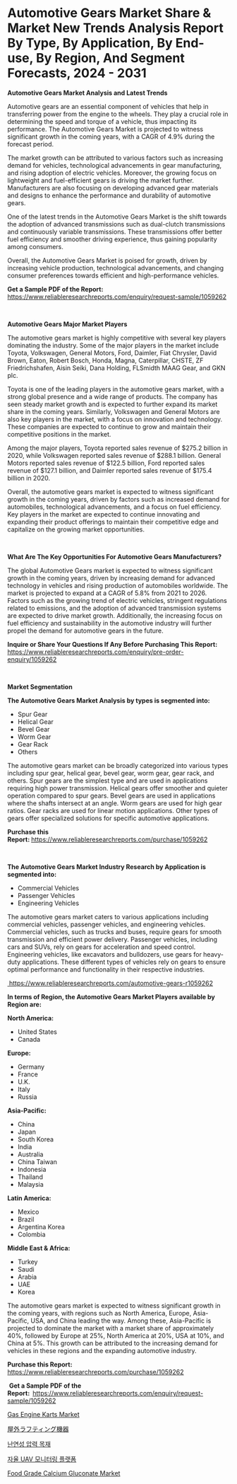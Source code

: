 <p><h1>Automotive Gears Market Share & Market New Trends Analysis Report By Type, By Application, By End-use, By Region, And Segment Forecasts, 2024 - 2031</h1></p><p><strong>Automotive Gears Market Analysis and Latest Trends</strong></p>
<p><p>Automotive gears are an essential component of vehicles that help in transferring power from the engine to the wheels. They play a crucial role in determining the speed and torque of a vehicle, thus impacting its performance. The Automotive Gears Market is projected to witness significant growth in the coming years, with a CAGR of 4.9% during the forecast period. </p><p>The market growth can be attributed to various factors such as increasing demand for vehicles, technological advancements in gear manufacturing, and rising adoption of electric vehicles. Moreover, the growing focus on lightweight and fuel-efficient gears is driving the market further. Manufacturers are also focusing on developing advanced gear materials and designs to enhance the performance and durability of automotive gears.</p><p>One of the latest trends in the Automotive Gears Market is the shift towards the adoption of advanced transmissions such as dual-clutch transmissions and continuously variable transmissions. These transmissions offer better fuel efficiency and smoother driving experience, thus gaining popularity among consumers.</p><p>Overall, the Automotive Gears Market is poised for growth, driven by increasing vehicle production, technological advancements, and changing consumer preferences towards efficient and high-performance vehicles.</p></p>
<p><strong>Get a Sample PDF of the Report:&nbsp;</strong> <a href="https://www.reliableresearchreports.com/enquiry/request-sample/1059262">https://www.reliableresearchreports.com/enquiry/request-sample/1059262</a></p>
<p>&nbsp;</p>
<p><strong>Automotive Gears Major Market Players</strong></p>
<p><p>The automotive gears market is highly competitive with several key players dominating the industry. Some of the major players in the market include Toyota, Volkswagen, General Motors, Ford, Daimler, Fiat Chrysler, David Brown, Eaton, Robert Bosch, Honda, Magna, Caterpillar, CHSTE, ZF Friedrichshafen, Aisin Seiki, Dana Holding, FLSmidth MAAG Gear, and GKN plc.</p><p>Toyota is one of the leading players in the automotive gears market, with a strong global presence and a wide range of products. The company has seen steady market growth and is expected to further expand its market share in the coming years. Similarly, Volkswagen and General Motors are also key players in the market, with a focus on innovation and technology. These companies are expected to continue to grow and maintain their competitive positions in the market.</p><p>Among the major players, Toyota reported sales revenue of $275.2 billion in 2020, while Volkswagen reported sales revenue of $288.1 billion. General Motors reported sales revenue of $122.5 billion, Ford reported sales revenue of $127.1 billion, and Daimler reported sales revenue of $175.4 billion in 2020.</p><p>Overall, the automotive gears market is expected to witness significant growth in the coming years, driven by factors such as increased demand for automobiles, technological advancements, and a focus on fuel efficiency. Key players in the market are expected to continue innovating and expanding their product offerings to maintain their competitive edge and capitalize on the growing market opportunities.</p></p>
<p>&nbsp;</p>
<p><strong>What Are The Key Opportunities For Automotive Gears Manufacturers?</strong></p>
<p><p>The global Automotive Gears market is expected to witness significant growth in the coming years, driven by increasing demand for advanced technology in vehicles and rising production of automobiles worldwide. The market is projected to expand at a CAGR of 5.8% from 2021 to 2026. Factors such as the growing trend of electric vehicles, stringent regulations related to emissions, and the adoption of advanced transmission systems are expected to drive market growth. Additionally, the increasing focus on fuel efficiency and sustainability in the automotive industry will further propel the demand for automotive gears in the future.</p></p>
<p><strong>Inquire or Share Your Questions If Any Before Purchasing This Report:</strong> <a href="https://www.reliableresearchreports.com/enquiry/pre-order-enquiry/1059262">https://www.reliableresearchreports.com/enquiry/pre-order-enquiry/1059262</a></p>
<p>&nbsp;</p>
<p><strong>Market Segmentation</strong></p>
<p><strong>The Automotive Gears Market Analysis by types is segmented into:</strong></p>
<p><ul><li>Spur Gear</li><li>Helical Gear</li><li>Bevel Gear</li><li>Worm Gear</li><li>Gear Rack</li><li>Others</li></ul></p>
<p><p>The automotive gears market can be broadly categorized into various types including spur gear, helical gear, bevel gear, worm gear, gear rack, and others. Spur gears are the simplest type and are used in applications requiring high power transmission. Helical gears offer smoother and quieter operation compared to spur gears. Bevel gears are used in applications where the shafts intersect at an angle. Worm gears are used for high gear ratios. Gear racks are used for linear motion applications. Other types of gears offer specialized solutions for specific automotive applications.</p></p>
<p><strong>Purchase this Report:&nbsp;</strong><a href="https://www.reliableresearchreports.com/purchase/1059262">https://www.reliableresearchreports.com/purchase/1059262</a></p>
<p>&nbsp;</p>
<p><strong>The Automotive Gears Market Industry Research by Application is segmented into:</strong></p>
<p><ul><li>Commercial Vehicles</li><li>Passenger Vehicles</li><li>Engineering Vehicles</li></ul></p>
<p><p>The automotive gears market caters to various applications including commercial vehicles, passenger vehicles, and engineering vehicles. Commercial vehicles, such as trucks and buses, require gears for smooth transmission and efficient power delivery. Passenger vehicles, including cars and SUVs, rely on gears for acceleration and speed control. Engineering vehicles, like excavators and bulldozers, use gears for heavy-duty applications. These different types of vehicles rely on gears to ensure optimal performance and functionality in their respective industries.</p></p>
<p><a href="https://www.reliableresearchreports.com/automotive-gears-r1059262">&nbsp;https://www.reliableresearchreports.com/automotive-gears-r1059262</a></p>
<p><strong>In terms of Region, the Automotive Gears Market Players available by Region are:</strong></p>
<p>
    <p> <strong> North America: </strong>
        <ul>
            <li>United States</li>
            <li>Canada</li>
        </ul>
        </p> 
    <p> <strong> Europe: </strong>
        <ul>
            <li>Germany</li>
            <li>France</li>
            <li>U.K.</li>
            <li>Italy</li>
            <li>Russia</li>
        </ul>
        </p> 
    <p> <strong> Asia-Pacific: </strong>
        <ul>
            <li>China</li>
            <li>Japan</li>
            <li>South Korea</li>
            <li>India</li>
            <li>Australia</li>
            <li>China Taiwan</li>
            <li>Indonesia</li>
            <li>Thailand</li>
            <li>Malaysia</li>
        </ul>
        </p> 
    <p> <strong> Latin America: </strong>
        <ul>
            <li>Mexico</li>
            <li>Brazil</li>
            <li>Argentina Korea</li>
            <li>Colombia</li>
        </ul>
        </p> 
    <p> <strong> Middle East & Africa: </strong>
        <ul>
            <li>Turkey</li>
            <li>Saudi</li>
            <li>Arabia</li>
            <li>UAE</li>
            <li>Korea</li>
        </ul>
    </p>
    </p>
<p><p>The automotive gears market is expected to witness significant growth in the coming years, with regions such as North America, Europe, Asia-Pacific, USA, and China leading the way. Among these, Asia-Pacific is projected to dominate the market with a market share of approximately 40%, followed by Europe at 25%, North America at 20%, USA at 10%, and China at 5%. This growth can be attributed to the increasing demand for vehicles in these regions and the expanding automotive industry.</p></p>
<p><strong>Purchase this Report: </strong><a href="https://www.reliableresearchreports.com/purchase/1059262">https://www.reliableresearchreports.com/purchase/1059262</a></p>
<p>&nbsp;<strong>Get a Sample PDF of the Report:&nbsp;&nbsp;</strong><a href="https://www.reliableresearchreports.com/enquiry/request-sample/1059262">https://www.reliableresearchreports.com/enquiry/request-sample/1059262</a></p>
<p><strong></strong></p>
<p><p><a href="https://github.com/goodweq44/Market-Research-Report-List-1/blob/main/gas-engine-karts-market.md">Gas Engine Karts Market</a></p><p><a href="https://github.com/CloydAbbott2023/Market-Research-Report-List-2/blob/main/1348974121713.md">屋外ラフティング機器</a></p><p><a href="https://github.com/giancarlo642004/Market-Research-Report-List-1/blob/main/4658339113671.md">난연성 압력 목재</a></p><p><a href="https://github.com/rustymarie2024/Market-Research-Report-List-1/blob/main/2108644113672.md">자율 UAV 모니터링 플랫폼</a></p><p><a href="https://github.com/MaraKoelpin2023/Market-Research-Report-List-1/blob/main/food-grade-calcium-gluconate-market.md">Food Grade Calcium Gluconate Market</a></p></p>